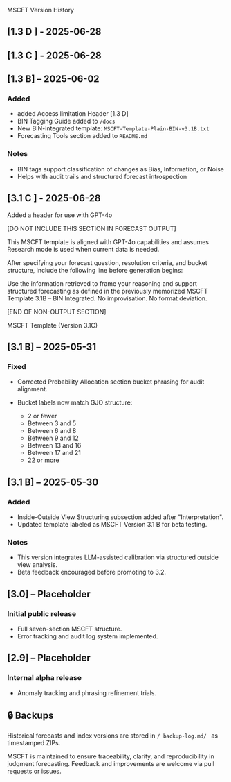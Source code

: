 MSCFT Version History
## \[1.3 D ]  - 2025-06-28
## \[1.3 C ]  - 2025-06-28
## \[1.3 B] – 2025-06-02

### Added
* added Access limitation Header [1.3 D]
* BIN Tagging Guide added to `/docs`
* New BIN-integrated template: `MSCFT-Template-Plain-BIN-v3.1B.txt`
* Forecasting Tools section added to `README.md`

### Notes

* BIN tags support classification of changes as Bias, Information, or Noise
* Helps with audit trails and structured forecast introspection

## \[3.1 C ]  - 2025-06-28
Added a header for use with GPT-4o                               

[DO NOT INCLUDE THIS SECTION IN FORECAST OUTPUT]

This MSCFT template is aligned with GPT-4o capabilities and assumes Research mode is used when current data is needed.

After specifying your forecast question, resolution criteria, and bucket structure, include the following line before generation begins:

Use the information retrieved to frame your reasoning and support structured forecasting as defined in the previously memorized MSCFT Template 3.1B – BIN Integrated. No improvisation. No format deviation.

[END OF NON-OUTPUT SECTION]

MSCFT Template (Version 3.1C)



## \[3.1 B] – 2025-05-31

### Fixed

* Corrected Probability Allocation section bucket phrasing for audit alignment.
* Bucket labels now match GJO structure:

  * 2 or fewer
  * Between 3 and 5
  * Between 6 and 8
  * Between 9 and 12
  * Between 13 and 16
  * Between 17 and 21
  * 22 or more

## \[3.1 B] – 2025-05-30

### Added

* Inside-Outside View Structuring subsection added after "Interpretation".
* Updated template labeled as MSCFT Version 3.1 B for beta testing.

### Notes

* This version integrates LLM-assisted calibration via structured outside view analysis.
* Beta feedback encouraged before promoting to 3.2.

## \[3.0] – Placeholder

### Initial public release

* Full seven-section MSCFT structure.
* Error tracking and audit log system implemented.

## \[2.9] – Placeholder

### Internal alpha release

* Anomaly tracking and phrasing refinement trials.

## 🔒 Backups

Historical forecasts and index versions are stored in `/ backup-log.md/ ` as timestamped ZIPs.

MSCFT is maintained to ensure traceability, clarity, and reproducibility in judgment forecasting. Feedback and improvements are welcome via pull requests or issues.
